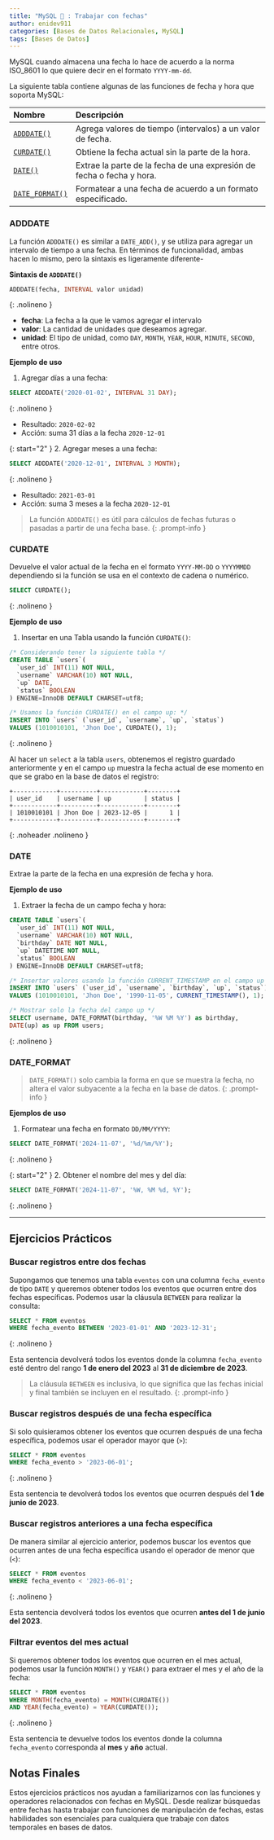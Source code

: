 ```yaml
---
title: "MySQL 🐬 : Trabajar con fechas"
author: enidev911
categories: [Bases de Datos Relacionales, MySQL]
tags: [Bases de Datos]
---
```


MySQL cuando almacena una fecha lo hace de acuerdo a la norma ISO_8601 lo que quiere decir en el formato `YYYY-mm-dd`.


La siguiente tabla contiene algunas de las funciones de fecha y hora que soporta MySQL:

|Nombre|Descripción|
|:-----|:----------|
|[`ADDDATE()`](#adddate)|Agrega valores de tiempo (intervalos) a un valor de fecha.|
|[`CURDATE()`](#curdate)|Obtiene la fecha actual sin la parte de la hora.|
|[`DATE()`](#date)|Extrae la parte de la fecha de una expresión de fecha o fecha y hora.|
|[`DATE_FORMAT()`](#date_format)|Formatear a una fecha de acuerdo a un formato especificado.|



### ADDDATE

La función `ADDDATE()` es similar a `DATE_ADD()`, y se utiliza para agregar un intervalo de tiempo a una fecha. En términos de funcionalidad, ambas hacen lo mismo, pero la sintaxis es ligeramente diferente-

**Sintaxis de `ADDDATE()`**

```sql
ADDDATE(fecha, INTERVAL valor unidad)
```
{: .nolineno }

- **fecha**: La fecha a la que le vamos agregar el intervalo
- **valor**: La cantidad de unidades que deseamos agregar. 
- **unidad**: El tipo de unidad, como `DAY`, `MONTH`, `YEAR`, `HOUR`, `MINUTE`, `SECOND`, entre otros.

**Ejemplo de uso**

1. Agregar días a una fecha:

```sql
SELECT ADDDATE('2020-01-02', INTERVAL 31 DAY);
```
{: .nolineno }

- Resultado: `2020-02-02`
- Acción: suma 31 días a la fecha `2020-12-01`

{: start="2" }
2. Agregar meses a una fecha:

```sql
SELECT ADDDATE('2020-12-01', INTERVAL 3 MONTH);
```
{: .nolineno }

- Resultado: `2021-03-01`
- Acción: suma 3 meses a la fecha `2020-12-01`

> La función `ADDDATE()` es útil para cálculos de fechas futuras o pasadas a partir de una fecha base.
{: .prompt-info }


### CURDATE

Devuelve el valor actual de la fecha en el formato `YYYY-MM-DD` o `YYYYMMDD` dependiendo si la función se usa en el contexto de cadena o numérico.

```sql
SELECT CURDATE();
```
{: .nolineno }

**Ejemplo de uso**

1. Insertar en una Tabla usando la función `CURDATE()`:

```sql
/* Considerando tener la siguiente tabla */
CREATE TABLE `users`(
  `user_id` INT(11) NOT NULL,
  `username` VARCHAR(10) NOT NULL,
  `up` DATE,
  `status` BOOLEAN
) ENGINE=InnoDB DEFAULT CHARSET=utf8;

/* Usamos la función CURDATE() en el campo up: */
INSERT INTO `users` (`user_id`, `username`, `up`, `status`)
VALUES (1010010101, 'Jhon Doe', CURDATE(), 1);
```
{: .nolineno }

Al hacer un `select` a la tabla `users`, obtenemos el registro guardado anteriormente y en el campo `up` muestra la fecha actual de ese momento en que se grabo en la base de datos el registro:

```
+------------+----------+------------+--------+
| user_id    | username | up         | status |
+------------+----------+------------+--------+
| 1010010101 | Jhon Doe | 2023-12-05 |      1 |
+------------+----------+------------+--------+
```
{: .noheader .nolineno }  

### DATE

Extrae la parte de la fecha en una expresión de fecha y hora.

**Ejemplo de uso**

1. Extraer la fecha de un campo fecha y hora:

```sql
CREATE TABLE `users`(
  `user_id` INT(11) NOT NULL,
  `username` VARCHAR(10) NOT NULL,
  `birthday` DATE NOT NULL,
  `up` DATETIME NOT NULL,
  `status` BOOLEAN
) ENGINE=InnoDB DEFAULT CHARSET=utf8;

/* Insertar valores usando la función CURRENT_TIMESTAMP en el campo up */
INSERT INTO `users` (`user_id`, `username`, `birthday`, `up`, `status`)
VALUES (1010010101, 'Jhon Doe', '1990-11-05', CURRENT_TIMESTAMP(), 1);

/* Mostrar solo la fecha del campo up */
SELECT username, DATE_FORMAT(birthday, '%W %M %Y') as birthday,
DATE(up) as up FROM users;
```
{: .nolineno }

### DATE_FORMAT

> `DATE_FORMAT()` solo cambia la forma en que se muestra la fecha, no altera el valor subyacente a la fecha en la base de datos.
{: .prompt-info }

**Ejemplos de uso**

1. Formatear una fecha en formato `DD/MM/YYYY`:

```sql
SELECT DATE_FORMAT('2024-11-07', '%d/%m/%Y');
```
{: .nolineno }

{: start="2" }
2. Obtener el nombre del mes y del día:

```sql
SELECT DATE_FORMAT('2024-11-07', '%W, %M %d, %Y');
```
{: .nolineno }


---

## Ejercicios Prácticos

### Buscar registros entre dos fechas

Supongamos que tenemos una tabla `eventos` con una columna `fecha_evento` de tipo `DATE` y queremos obtener todos los eventos que ocurren entre dos fechas específicas. Podemos usar la cláusula `BETWEEN` para realizar la consulta:

```sql
SELECT * FROM eventos
WHERE fecha_evento BETWEEN '2023-01-01' AND '2023-12-31';
```
{: .nolineno }

Esta sentencia devolverá todos los eventos donde la columna `fecha_evento` esté dentro del rango **1 de enero del 2023** al **31 de diciembre de 2023**.

> La cláusula `BETWEEN` es inclusiva, lo que significa que las fechas inicial y final también se incluyen en el resultado.
{: .prompt-info }

### Buscar registros después de una fecha específica

Si solo quisieramos obtener los eventos que ocurren después de una fecha específica, podemos usar el operador mayor que (`>`):

```sql
SELECT * FROM eventos
WHERE fecha_evento > '2023-06-01';
```
{: .nolineno }

Esta sentencia te devolverá todos los eventos que ocurren después del **1 de junio de 2023**.


### Buscar registros anteriores a una fecha específica

De manera similar al ejercicio anterior, podemos buscar los eventos que ocurren antes de una fecha específica usando el operador de menor que (`<`):

```sql
SELECT * FROM eventos
WHERE fecha_evento < '2023-06-01';
```
{: .nolineno }

Esta sentencia devolverá todos los eventos que ocurren **antes del 1 de junio del 2023**.

### Filtrar eventos del mes actual

Si queremos obtener todos los eventos que ocurren en el mes actual, podemos usar la función `MONTH()` y `YEAR()` para extraer el mes y el año de la fecha:

```sql
SELECT * FROM eventos
WHERE MONTH(fecha_evento) = MONTH(CURDATE())
AND YEAR(fecha_evento) = YEAR(CURDATE());
```
{: .nolineno }

Esta sentencia te devuelve todos los eventos donde la columna `fecha_evento` corresponda al **mes** y **año** actual.

## Notas Finales

Estos ejercicios prácticos nos ayudan a familiarizarnos con las funciones y operadores relacionados con fechas en MySQL. Desde realizar búsquedas entre fechas hasta trabajar con funciones de manipulación de fechas, estas habilidades son esenciales para cualquiera que trabaje con datos temporales en bases de datos.
